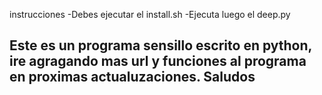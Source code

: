 instrucciones
-Debes ejecutar el install.sh 
-Ejecuta luego el deep.py

Este es un programa sensillo escrito en python, ire agragando mas url
y funciones al programa en proximas actualuzaciones.
Saludos
-----------------------------------------------------------------------------
